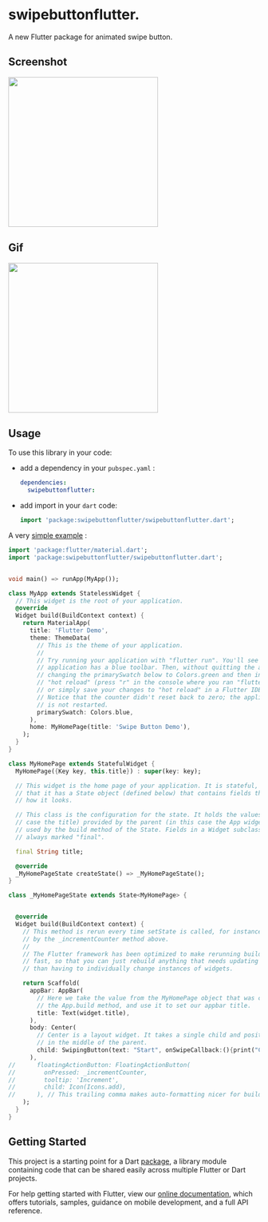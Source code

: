 # swipebuttonflutter.

A new Flutter package for animated swipe button.

## Screenshot
<img src="Screenshot_1.png" height="300em"/>

## Gif
<img src="Screen_record.gif" height="300em"/>

## Usage ##

To use this library in your code:

* add a dependency in your `pubspec.yaml` :

  ```yaml
  dependencies:
    swipebuttonflutter: 
  ```

* add import in your `dart` code:

  ```dart
  import 'package:swipebuttonflutter/swipebuttonflutter.dart';
  ```


A very [simple example](https://github.com/savadmv/swipe_button_flutter/blob/master/example/lib/main.dart) :

``` dart
import 'package:flutter/material.dart';
import 'package:swipebuttonflutter/swipebuttonflutter.dart';


void main() => runApp(MyApp());

class MyApp extends StatelessWidget {
  // This widget is the root of your application.
  @override
  Widget build(BuildContext context) {
    return MaterialApp(
      title: 'Flutter Demo',
      theme: ThemeData(
        // This is the theme of your application.
        //
        // Try running your application with "flutter run". You'll see the
        // application has a blue toolbar. Then, without quitting the app, try
        // changing the primarySwatch below to Colors.green and then invoke
        // "hot reload" (press "r" in the console where you ran "flutter run",
        // or simply save your changes to "hot reload" in a Flutter IDE).
        // Notice that the counter didn't reset back to zero; the application
        // is not restarted.
        primarySwatch: Colors.blue,
      ),
      home: MyHomePage(title: 'Swipe Button Demo'),
    );
  }
}

class MyHomePage extends StatefulWidget {
  MyHomePage({Key key, this.title}) : super(key: key);

  // This widget is the home page of your application. It is stateful, meaning
  // that it has a State object (defined below) that contains fields that affect
  // how it looks.

  // This class is the configuration for the state. It holds the values (in this
  // case the title) provided by the parent (in this case the App widget) and
  // used by the build method of the State. Fields in a Widget subclass are
  // always marked "final".

  final String title;

  @override
  _MyHomePageState createState() => _MyHomePageState();
}

class _MyHomePageState extends State<MyHomePage> {


  @override
  Widget build(BuildContext context) {
    // This method is rerun every time setState is called, for instance as done
    // by the _incrementCounter method above.
    //
    // The Flutter framework has been optimized to make rerunning build methods
    // fast, so that you can just rebuild anything that needs updating rather
    // than having to individually change instances of widgets.

    return Scaffold(
      appBar: AppBar(
        // Here we take the value from the MyHomePage object that was created by
        // the App.build method, and use it to set our appbar title.
        title: Text(widget.title),
      ),
      body: Center(
        // Center is a layout widget. It takes a single child and positions it
        // in the middle of the parent.
        child: SwipingButton(text: "Start", onSwipeCallback:(){print("Called back");},width: 80,),
      ),
//      floatingActionButton: FloatingActionButton(
//        onPressed: _incrementCounter,
//        tooltip: 'Increment',
//        child: Icon(Icons.add),
//      ), // This trailing comma makes auto-formatting nicer for build methods.
    );
  }
}


```

## Getting Started

This project is a starting point for a Dart
[package](https://flutter.dev/developing-packages/),
a library module containing code that can be shared easily across
multiple Flutter or Dart projects.

For help getting started with Flutter, view our 
[online documentation](https://flutter.dev/docs), which offers tutorials, 
samples, guidance on mobile development, and a full API reference.
